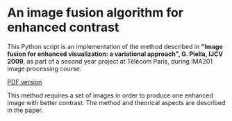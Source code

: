 # An image fusion algorithm for enhanced contrast



This Python script is an implementation of the method described in **"Image fusion for enhanced visualization: a variational approach", G. Piella, IJCV 2009**, as part of a second year project at Télécom Paris, during IMA201 image processing course.

[PDF version](https://link.springer.com/content/pdf/10.1007/s11263-009-0206-4.pdf)

This method requires a set of images in order to produce one enhanced image with better contrast. The method and theorical aspects are described in the paper.


